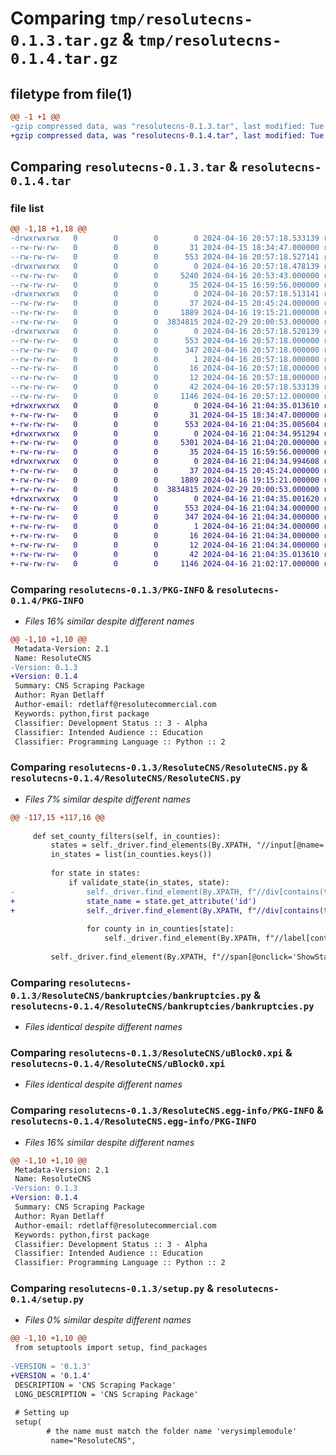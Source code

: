 # Comparing `tmp/resolutecns-0.1.3.tar.gz` & `tmp/resolutecns-0.1.4.tar.gz`

## filetype from file(1)

```diff
@@ -1 +1 @@
-gzip compressed data, was "resolutecns-0.1.3.tar", last modified: Tue Apr 16 20:57:18 2024, max compression
+gzip compressed data, was "resolutecns-0.1.4.tar", last modified: Tue Apr 16 21:04:35 2024, max compression
```

## Comparing `resolutecns-0.1.3.tar` & `resolutecns-0.1.4.tar`

### file list

```diff
@@ -1,18 +1,18 @@
-drwxrwxrwx   0        0        0        0 2024-04-16 20:57:18.533139 resolutecns-0.1.3/
--rw-rw-rw-   0        0        0       31 2024-04-15 18:34:47.000000 resolutecns-0.1.3/MANIFEST.in
--rw-rw-rw-   0        0        0      553 2024-04-16 20:57:18.527141 resolutecns-0.1.3/PKG-INFO
-drwxrwxrwx   0        0        0        0 2024-04-16 20:57:18.478139 resolutecns-0.1.3/ResoluteCNS/
--rw-rw-rw-   0        0        0     5240 2024-04-16 20:53:43.000000 resolutecns-0.1.3/ResoluteCNS/ResoluteCNS.py
--rw-rw-rw-   0        0        0       35 2024-04-15 16:59:56.000000 resolutecns-0.1.3/ResoluteCNS/__init__.py
-drwxrwxrwx   0        0        0        0 2024-04-16 20:57:18.513141 resolutecns-0.1.3/ResoluteCNS/bankruptcies/
--rw-rw-rw-   0        0        0       37 2024-04-15 20:45:24.000000 resolutecns-0.1.3/ResoluteCNS/bankruptcies/__init__.py
--rw-rw-rw-   0        0        0     1889 2024-04-16 19:15:21.000000 resolutecns-0.1.3/ResoluteCNS/bankruptcies/bankruptcies.py
--rw-rw-rw-   0        0        0  3834815 2024-02-29 20:00:53.000000 resolutecns-0.1.3/ResoluteCNS/uBlock0.xpi
-drwxrwxrwx   0        0        0        0 2024-04-16 20:57:18.520139 resolutecns-0.1.3/ResoluteCNS.egg-info/
--rw-rw-rw-   0        0        0      553 2024-04-16 20:57:18.000000 resolutecns-0.1.3/ResoluteCNS.egg-info/PKG-INFO
--rw-rw-rw-   0        0        0      347 2024-04-16 20:57:18.000000 resolutecns-0.1.3/ResoluteCNS.egg-info/SOURCES.txt
--rw-rw-rw-   0        0        0        1 2024-04-16 20:57:18.000000 resolutecns-0.1.3/ResoluteCNS.egg-info/dependency_links.txt
--rw-rw-rw-   0        0        0       16 2024-04-16 20:57:18.000000 resolutecns-0.1.3/ResoluteCNS.egg-info/requires.txt
--rw-rw-rw-   0        0        0       12 2024-04-16 20:57:18.000000 resolutecns-0.1.3/ResoluteCNS.egg-info/top_level.txt
--rw-rw-rw-   0        0        0       42 2024-04-16 20:57:18.533139 resolutecns-0.1.3/setup.cfg
--rw-rw-rw-   0        0        0     1146 2024-04-16 20:57:12.000000 resolutecns-0.1.3/setup.py
+drwxrwxrwx   0        0        0        0 2024-04-16 21:04:35.013610 resolutecns-0.1.4/
+-rw-rw-rw-   0        0        0       31 2024-04-15 18:34:47.000000 resolutecns-0.1.4/MANIFEST.in
+-rw-rw-rw-   0        0        0      553 2024-04-16 21:04:35.005604 resolutecns-0.1.4/PKG-INFO
+drwxrwxrwx   0        0        0        0 2024-04-16 21:04:34.951294 resolutecns-0.1.4/ResoluteCNS/
+-rw-rw-rw-   0        0        0     5301 2024-04-16 21:04:20.000000 resolutecns-0.1.4/ResoluteCNS/ResoluteCNS.py
+-rw-rw-rw-   0        0        0       35 2024-04-15 16:59:56.000000 resolutecns-0.1.4/ResoluteCNS/__init__.py
+drwxrwxrwx   0        0        0        0 2024-04-16 21:04:34.994608 resolutecns-0.1.4/ResoluteCNS/bankruptcies/
+-rw-rw-rw-   0        0        0       37 2024-04-15 20:45:24.000000 resolutecns-0.1.4/ResoluteCNS/bankruptcies/__init__.py
+-rw-rw-rw-   0        0        0     1889 2024-04-16 19:15:21.000000 resolutecns-0.1.4/ResoluteCNS/bankruptcies/bankruptcies.py
+-rw-rw-rw-   0        0        0  3834815 2024-02-29 20:00:53.000000 resolutecns-0.1.4/ResoluteCNS/uBlock0.xpi
+drwxrwxrwx   0        0        0        0 2024-04-16 21:04:35.001620 resolutecns-0.1.4/ResoluteCNS.egg-info/
+-rw-rw-rw-   0        0        0      553 2024-04-16 21:04:34.000000 resolutecns-0.1.4/ResoluteCNS.egg-info/PKG-INFO
+-rw-rw-rw-   0        0        0      347 2024-04-16 21:04:34.000000 resolutecns-0.1.4/ResoluteCNS.egg-info/SOURCES.txt
+-rw-rw-rw-   0        0        0        1 2024-04-16 21:04:34.000000 resolutecns-0.1.4/ResoluteCNS.egg-info/dependency_links.txt
+-rw-rw-rw-   0        0        0       16 2024-04-16 21:04:34.000000 resolutecns-0.1.4/ResoluteCNS.egg-info/requires.txt
+-rw-rw-rw-   0        0        0       12 2024-04-16 21:04:34.000000 resolutecns-0.1.4/ResoluteCNS.egg-info/top_level.txt
+-rw-rw-rw-   0        0        0       42 2024-04-16 21:04:35.013610 resolutecns-0.1.4/setup.cfg
+-rw-rw-rw-   0        0        0     1146 2024-04-16 21:02:17.000000 resolutecns-0.1.4/setup.py
```

### Comparing `resolutecns-0.1.3/PKG-INFO` & `resolutecns-0.1.4/PKG-INFO`

 * *Files 16% similar despite different names*

```diff
@@ -1,10 +1,10 @@
 Metadata-Version: 2.1
 Name: ResoluteCNS
-Version: 0.1.3
+Version: 0.1.4
 Summary: CNS Scraping Package
 Author: Ryan Detlaff
 Author-email: rdetlaff@resolutecommercial.com
 Keywords: python,first package
 Classifier: Development Status :: 3 - Alpha
 Classifier: Intended Audience :: Education
 Classifier: Programming Language :: Python :: 2
```

### Comparing `resolutecns-0.1.3/ResoluteCNS/ResoluteCNS.py` & `resolutecns-0.1.4/ResoluteCNS/ResoluteCNS.py`

 * *Files 7% similar despite different names*

```diff
@@ -117,15 +117,16 @@
     
     def set_county_filters(self, in_counties):
         states = self._driver.find_elements(By.XPATH, "//input[@name='States']")
         in_states = list(in_counties.keys())
 
         for state in states:
             if validate_state(in_states, state):
-                self._driver.find_element(By.XPATH, f"//div[contains(text(), '{state}')][@class='statealphabutton']").click()
+                state_name = state.get_attribute('id')
+                self._driver.find_element(By.XPATH, f"//div[contains(text(), '{state_name}')][@class='statealphabutton']").click()
                 
                 for county in in_counties[state]:
                     self._driver.find_element(By.XPATH, f"//label[contains(text(), {county})]").click()
         
         self._driver.find_element(By.XPATH, f"//span[@onclick='ShowStates();']").click()
```

### Comparing `resolutecns-0.1.3/ResoluteCNS/bankruptcies/bankruptcies.py` & `resolutecns-0.1.4/ResoluteCNS/bankruptcies/bankruptcies.py`

 * *Files identical despite different names*

### Comparing `resolutecns-0.1.3/ResoluteCNS/uBlock0.xpi` & `resolutecns-0.1.4/ResoluteCNS/uBlock0.xpi`

 * *Files identical despite different names*

### Comparing `resolutecns-0.1.3/ResoluteCNS.egg-info/PKG-INFO` & `resolutecns-0.1.4/ResoluteCNS.egg-info/PKG-INFO`

 * *Files 16% similar despite different names*

```diff
@@ -1,10 +1,10 @@
 Metadata-Version: 2.1
 Name: ResoluteCNS
-Version: 0.1.3
+Version: 0.1.4
 Summary: CNS Scraping Package
 Author: Ryan Detlaff
 Author-email: rdetlaff@resolutecommercial.com
 Keywords: python,first package
 Classifier: Development Status :: 3 - Alpha
 Classifier: Intended Audience :: Education
 Classifier: Programming Language :: Python :: 2
```

### Comparing `resolutecns-0.1.3/setup.py` & `resolutecns-0.1.4/setup.py`

 * *Files 0% similar despite different names*

```diff
@@ -1,10 +1,10 @@
 from setuptools import setup, find_packages
 
-VERSION = '0.1.3' 
+VERSION = '0.1.4' 
 DESCRIPTION = 'CNS Scraping Package'
 LONG_DESCRIPTION = 'CNS Scraping Package'
 
 # Setting up
 setup(
        # the name must match the folder name 'verysimplemodule'
         name="ResoluteCNS",
```

